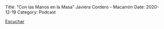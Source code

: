 Title: “Con las Manos en la Masa” Javiera Cordero - Macarrón
Date: 2020-12-19
Category: Podcast

<a href="https://s.danilorca.com/2020-12-19.mp3" type="audio/mpeg">
Escuchar
</a>
